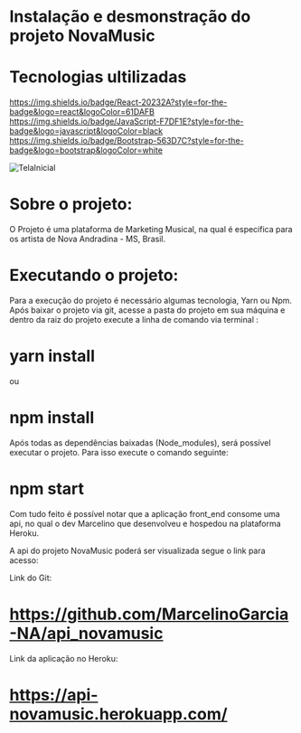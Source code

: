 # Instalação e desmonstração do projeto NovaMusic

# Tecnologias ultilizadas 
https://img.shields.io/badge/React-20232A?style=for-the-badge&logo=react&logoColor=61DAFB  https://img.shields.io/badge/JavaScript-F7DF1E?style=for-the-badge&logo=javascript&logoColor=black  https://img.shields.io/badge/Bootstrap-563D7C?style=for-the-badge&logo=bootstrap&logoColor=white 

![TelaInicial](https://user-images.githubusercontent.com/64509713/153658063-49323af4-6bfa-4bd9-b357-ddea46ed2c3d.png)



# Sobre o projeto:

O Projeto é uma plataforma de Marketing Musical, na qual é especifica para os artista de Nova Andradina - MS, Brasil.

# Executando o projeto: 

Para a execução do projeto é necessário algumas tecnologia, Yarn ou Npm. Após baixar o projeto via git, acesse a pasta do projeto em sua máquina e dentro da raiz do projeto execute a linha de comando via terminal :

# yarn install 

ou 

# npm install

Após todas as dependências baixadas (Node_modules), será possível executar o projeto. Para isso execute o comando seguinte:

# npm start 

Com tudo feito é possível notar que a aplicação front_end consome uma api, no qual o dev Marcelino que desenvolveu e hospedou na plataforma Heroku. 

A api do projeto NovaMusic poderá ser visualizada segue o link para acesso:

Link do Git:
# https://github.com/MarcelinoGarcia-NA/api_novamusic

Link da aplicação no Heroku:

# https://api-novamusic.herokuapp.com/




